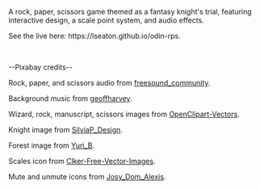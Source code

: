 <p>A rock, paper, scissors game themed as a fantasy knight's trial, featuring interactive design, a scale point system, and audio effects.</p>
<p>See the live here: https://lseaton.github.io/odin-rps.</p>
<br>
<p>--Pixabay credits--</p>
<p>Rock, paper, and scissors audio from <a href="https://pixabay.com/users/freesound_community-46691455/">freesound_community</a>.</p>
<p>Background music from <a href="https://pixabay.com/users/geoffharvey-9096471/">geoffharvey</a>.</p>
<p>Wizard, rock, manuscript, scissors images from <a href="https://pixabay.com/users/openclipart-vectors-30363/">OpenClipart-Vectors</a>.</p>
<p>Knight image from <a href="https://pixabay.com/users/silviap_design-1583911/">SilviaP_Design</a>.</p>
<p>Forest image from <a href="https://pixabay.com/users/yuri_b-2216431/">Yuri_B</a>.</p>
<p>Scales icon from <a href="https://pixabay.com/users/clker-free-vector-images-3736/">Clker-Free-Vector-Images</a>.</p>
<p>Mute and unmute icons from <a href="https://pixabay.com/users/josy_dom_alexis-487968/">Josy_Dom_Alexis</a>.</p>
